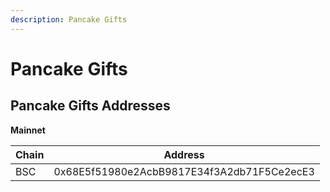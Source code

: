```yaml
---
description: Pancake Gifts
---
```


# Pancake Gifts

## Pancake Gifts Addresses

**Mainnet**

| Chain | Address                                    |
| ----- | ------------------------------------------ |
| BSC   | 0x68E5f51980e2AcbB9817E34f3A2db71F5Ce2ecE3 |
